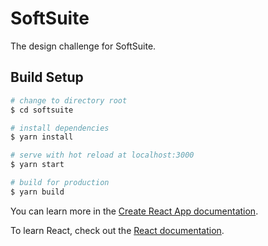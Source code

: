 # SoftSuite

The design challenge for SoftSuite.

## Build Setup

```bash
# change to directory root
$ cd softsuite

# install dependencies
$ yarn install

# serve with hot reload at localhost:3000
$ yarn start

# build for production
$ yarn build
```

You can learn more in the [Create React App documentation](https://facebook.github.io/create-react-app/docs/getting-started).

To learn React, check out the [React documentation](https://reactjs.org/).
